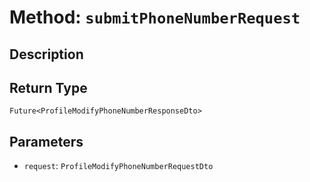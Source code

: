 # Method: `submitPhoneNumberRequest`

## Description



## Return Type
`Future<ProfileModifyPhoneNumberResponseDto>`

## Parameters

- `request`: `ProfileModifyPhoneNumberRequestDto`
